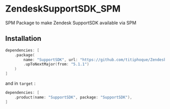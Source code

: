 # ZendeskSupportSDK_SPM

SPM Package to make Zendesk SupportSDK available via SPM

## Installation

```swift
dependencies: [
    .package(
        name: "SupportSDK", url: "https://github.com/titiphoque/ZendeskSupportSDK_SPM", 
        .upToNextMajor(from: "5.1.1")
    )
]
```

and in `target` :

```swift
dependencies: [
    .product(name: "SupportSDK", package: "SupportSDK"),
]
```